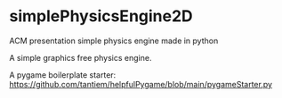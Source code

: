 # simplePhysicsEngine2D
ACM presentation simple physics engine made in python


A simple graphics free physics engine.

A pygame boilerplate starter:
https://github.com/tantiem/helpfulPygame/blob/main/pygameStarter.py
